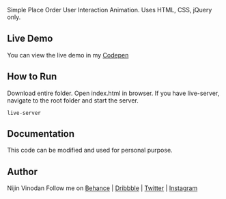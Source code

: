 
Simple Place Order User Interaction Animation. Uses HTML, CSS, jQuery only.

## Live Demo

You can view the live demo in my <a target = "_blank" href = "https://codepen.io/nijinvinodan/pen/xxZQajq">Codepen</a> 

## How to Run

Download entire folder. Open index.html in browser.
If you have live-server, navigate to the root folder and start the server.

```
live-server
```

## Documentation
This code can be modified and used for personal purpose.

## Author
Nijin Vinodan
Follow me on <a target = "_blank" href = "https://www.behance.net/nijinvinodan">Behance</a> | <a target = "_blank"  href = "https://dribbble.com/nijinvinodan">Dribbble</a> | <a target = "_blank" href = "https://twitter.com/nijinvinod">Twitter</a> | <a target = "_blank"  href = "https://www.instagram.com/nijinsdesigns/">Instagram</a>